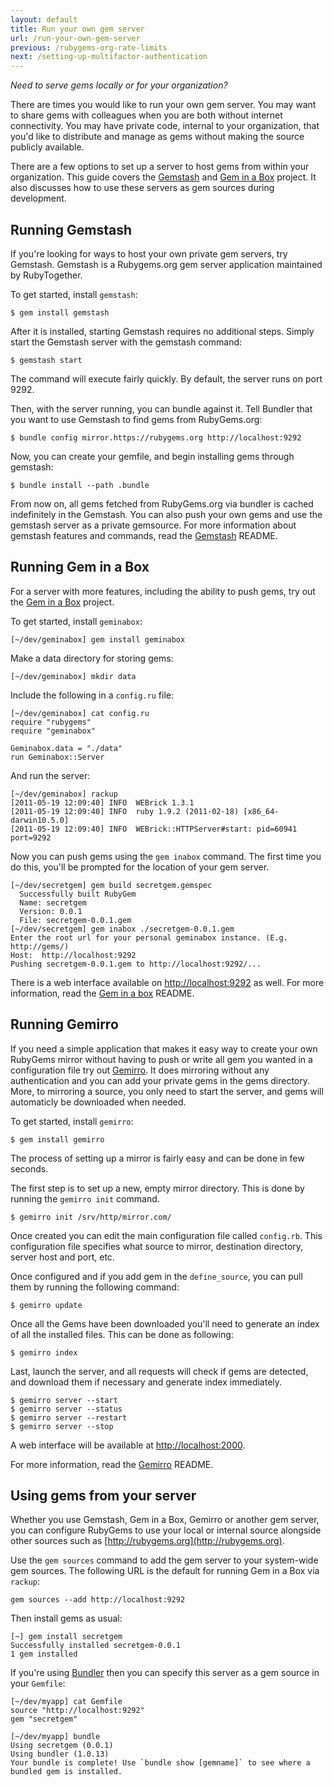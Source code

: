 ```yaml
---
layout: default
title: Run your own gem server
url: /run-your-own-gem-server
previous: /rubygems-org-rate-limits
next: /setting-up-multifactor-authentication
---
```


<em class="t-gray">Need to serve gems locally or for your organization?</em>

There are times you would like to run your own gem server.  You may want to
share gems with colleagues when you are both without internet connectivity. You
may have private code, internal to your organization, that you'd like to
distribute and manage as gems without making the source publicly available.

There are a few options to set up a server to host gems from within your
organization. This guide covers the [Gemstash](https://github.com/rubygems/gemstash)
and [Gem in a Box](https://github.com/geminabox/geminabox) project. It also
discusses how to use these servers as gem sources during development.

## Running Gemstash

If you're looking for ways to host your own private gem servers, try Gemstash. 
Gemstash is a Rubygems.org gem server application maintained by RubyTogether.

To get started, install `gemstash`:

    $ gem install gemstash

After it is installed, starting Gemstash requires no additional steps. Simply start the Gemstash server with the gemstash command:

    $ gemstash start

The command will execute fairly quickly. By default, the server runs on port 9292.

Then, with the server running, you can bundle against it. Tell Bundler that you want to use Gemstash to find gems from RubyGems.org:

    $ bundle config mirror.https://rubygems.org http://localhost:9292

Now, you can create your gemfile, and begin installing gems through gemstash:

    $ bundle install --path .bundle

From now on, all gems fetched from RubyGems.org via bundler is cached indefinitely in the Gemstash. 
You can also push your own gems and use the gemstash server as a private gemsource. For more information about
gemstash features and commands, read the [Gemstash](https://github.com/rubygems/gemstash) README.

## Running Gem in a Box

For a server with more features, including the ability to push gems, try out
the [Gem in a Box](https://github.com/geminabox/geminabox) project.

To get started, install `geminabox`:

    [~/dev/geminabox] gem install geminabox

Make a data directory for storing gems:

    [~/dev/geminabox] mkdir data

Include the following in a `config.ru` file:

    [~/dev/geminabox] cat config.ru
    require "rubygems"
    require "geminabox"

    Geminabox.data = "./data"
    run Geminabox::Server

And run the server:

    [~/dev/geminabox] rackup
    [2011-05-19 12:09:40] INFO  WEBrick 1.3.1
    [2011-05-19 12:09:40] INFO  ruby 1.9.2 (2011-02-18) [x86_64-darwin10.5.0]
    [2011-05-19 12:09:40] INFO  WEBrick::HTTPServer#start: pid=60941 port=9292

Now you can push gems using the `gem inabox` command.  The first time you do
this, you'll be prompted for the location of your gem server.

    [~/dev/secretgem] gem build secretgem.gemspec
      Successfully built RubyGem
      Name: secretgem
      Version: 0.0.1
      File: secretgem-0.0.1.gem
    [~/dev/secretgem] gem inabox ./secretgem-0.0.1.gem
    Enter the root url for your personal geminabox instance. (E.g. http://gems/)
    Host:  http://localhost:9292
    Pushing secretgem-0.0.1.gem to http://localhost:9292/...

There is a web interface available on
[http://localhost:9292](http://localhost:9292) as well.  For more information,
read the [Gem in a box](https://github.com/geminabox/geminabox) README.

## Running Gemirro

If you need a simple application that makes it easy way to create your own
RubyGems mirror without having to push or write all gem you wanted in a
configuration file try out [Gemirro](https://github.com/PierreRambaud/gemirro).
It does mirroring without any authentication and you can add your private
gems in the gems directory. More, to mirroring a source, you only need
to start the server, and gems will automaticly be downloaded when needed.

To get started, install `gemirro`:

    $ gem install gemirro

The process of setting up a mirror is fairly easy and can be done in few seconds.

The first step is to set up a new, empty mirror directory.
This is done by running the `gemirro init` command.

    $ gemirro init /srv/http/mirror.com/

Once created you can edit the main configuration file called `config.rb`.
This configuration file specifies what source to mirror, destination directory, server host and port, etc.

Once configured and if you add gem in the `define_source`, you can pull them by running the following command:

    $ gemirro update

Once all the Gems have been downloaded you'll need to generate an index of all the installed files. This can be done as following:

    $ gemirro index

Last, launch the server, and all requests will check if gems are detected, and download them if necessary and generate index immediately.

    $ gemirro server --start
    $ gemirro server --status
    $ gemirro server --restart
    $ gemirro server --stop


A web interface will be available at [http://localhost:2000](http://localhost:2000).

For more information, read the [Gemirro](https://github.com/PierreRambaud/gemirro) README.

## Using gems from your server

Whether you use Gemstash, Gem in a Box, Gemirro or another gem server, you can
configure RubyGems to use your local or internal source alongside other sources
such as [http://rubygems.org](http://rubygems.org).

Use the `gem sources` command to add the gem server to your system-wide gem
sources.  The following URL is the default for running Gem in a Box via
`rackup`:

    gem sources --add http://localhost:9292

Then install gems as usual:

    [~] gem install secretgem
    Successfully installed secretgem-0.0.1
    1 gem installed

If you're using [Bundler](https://bundler.io/) then you can specify this
server as a gem source in your `Gemfile`:

    [~/dev/myapp] cat Gemfile
    source "http://localhost:9292"
    gem "secretgem"

    [~/dev/myapp] bundle
    Using secretgem (0.0.1)
    Using bundler (1.0.13)
    Your bundle is complete! Use `bundle show [gemname]` to see where a bundled gem is installed.

